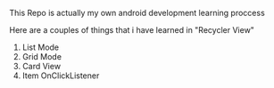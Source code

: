 This Repo is actually my own android development learning proccess

Here are a couples of things that i have learned in "Recycler View"

1. List Mode
2. Grid Mode
3. Card View
4. Item OnClickListener
